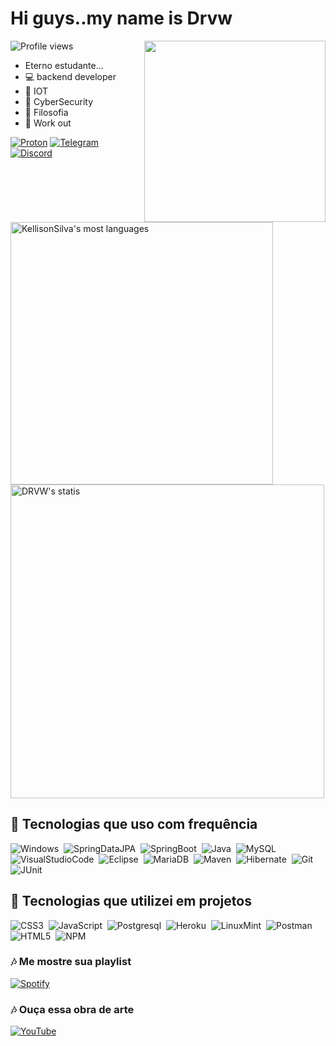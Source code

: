 
<h1 align ="left"> Hi guys..my name is Drvw</h1>
<img align = "right" src="https://user-images.githubusercontent.com/45300498/149220123-cafee2d8-0b3b-4aeb-974b-201710fc502a.gif" width ="290px"/> 
  
<p align = "left"> <img src = "https://komarev.com/ghpvc/?username=KellisonSilva&color=green" alt ="Profile views"/> </p>

- Eterno estudante...
- 💻 backend developer
- 🔩 IOT
- 🔐 CyberSecurity
- 📖 Filosofia
- 💪 Work out
 
[![Proton](https://img.shields.io/badge/-Protonmail-05122A?style=flat&logo=Protonmail)](https://protonmail.com/login)
[![Telegram](https://img.shields.io/badge/-Telegram-05122A?style=flat&logo=Telegram)](https://t.me/Drvww)
[![Discord](https://img.shields.io/badge/-Discord-05122A?style=flat&logo=Discord)](https://discord.io/DRVW)


<p align ="left">
  <img width ="420em" src="https://github-readme-stats.vercel.app/api/top-langs/?username=KellisonSilva&layout=compact&theme=vision-friendly-dark" alt="KellisonSilva's most languages"/>
 <img width ="502em" src="https://github-readme-stats.vercel.app/api/?username=KellisonSilva&show_icons=true&theme=vision-friendly-dark" alt="DRVW's statis"/>
  </p>

## 🔧 Tecnologias que uso com frequência

![Windows](https://img.shields.io/badge/-Windows-05122A?style=flat&logo=windows)&nbsp;
![SpringDataJPA](https://img.shields.io/badge/-SpringDataJPA-05122A?style=flat&logo=spring)&nbsp;
![SpringBoot](https://img.shields.io/badge/-SpringBoot-05122A?style=flat&logo=spring)&nbsp;
![Java](https://img.shields.io/badge/-Java-05122A?style=flat&logo=Java)&nbsp;
![MySQL](https://img.shields.io/badge/-MySQL-05122A?style=flat&logo=MySQL)&nbsp;
![VisualStudioCode](https://img.shields.io/badge/-VsCode-05122A?style=flat&logo=VisualStudioCode)&nbsp;
![Eclipse](https://img.shields.io/badge/-Eclipse-05122A?style=flat&logo=Eclipse)&nbsp;
![MariaDB](https://img.shields.io/badge/-MariaDB-05122A?style=flat&logo=MariaDB)&nbsp;
![Maven](https://img.shields.io/badge/-Marven-05122A?style=flat&logo=ApacheMaven)&nbsp;
![Hibernate](https://img.shields.io/badge/-hibernate-05122A?style=flat&logo=hibernate)&nbsp;
![Git](https://img.shields.io/badge/-git-05122A?style=flat&logo=git)&nbsp;
![JUnit](https://img.shields.io/badge/-JUnit5-05122A?style=flat&logo=JUnit5)&nbsp;

</div>


## 🔨 Tecnologias que utilizei em projetos

![CSS3](https://img.shields.io/badge/-CSS3-05122A?style=flat&logo=CSS3)&nbsp;
![JavaScript](https://img.shields.io/badge/-JavaScript-05122A?style=flat&logo=javascript)&nbsp;
![Postgresql](https://img.shields.io/badge/-postgreSql-05122A?style=flat&logo=postgreSql)&nbsp;
![Heroku](https://img.shields.io/badge/-heroku-05122A?style=flat&logo=heroku)&nbsp;
![LinuxMint](https://img.shields.io/badge/-LinuxMint-05122A?style=flat&logo=LinuxMint)&nbsp;
![Postman](https://img.shields.io/badge/-Postman-05122A?style=flat&logo=Postman)&nbsp;
![HTML5](https://img.shields.io/badge/-HTML5-05122A?style=flat&logo=HTML5)&nbsp;
![NPM](https://img.shields.io/badge/-NPM-05122A?style=flat&logo=npm)&nbsp;


### 🎶 Me mostre sua playlist
[![Spotify](https://img.shields.io/badge/-Spotify-05122A?style=flat&logo=Spotify)](https://open.spotify.com/playlist/5BHvN8HdnLf9QIhkyfl8a1)

### 🎶 Ouça essa obra de arte
[![YouTube](https://img.shields.io/badge/-YouTube-05122A?style=flat&logo=YouTube)](https://youtu.be/gJadNSA9RJU)
